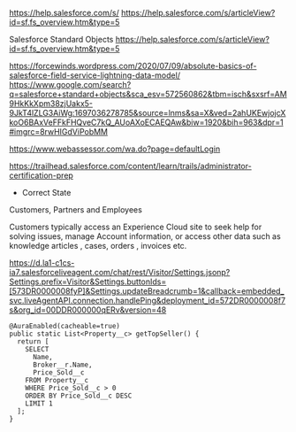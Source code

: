 https://help.salesforce.com/s/
https://help.salesforce.com/s/articleView?id=sf.fs_overview.htm&type=5

Salesforce Standard Objects
https://help.salesforce.com/s/articleView?id=sf.fs_overview.htm&type=5

https://forcewinds.wordpress.com/2020/07/09/absolute-basics-of-salesforce-field-service-lightning-data-model/
https://www.google.com/search?q=salesforce+standard+objects&sca_esv=572560862&tbm=isch&sxsrf=AM9HkKkXpm38zjUakx5-9JkT4lZLG3AiWg:1697036278785&source=lnms&sa=X&ved=2ahUKEwjojcXkoO6BAxVeFFkFHQveC7kQ_AUoAXoECAEQAw&biw=1920&bih=963&dpr=1#imgrc=8rwHIGdViPobMM

https://www.webassessor.com/wa.do?page=defaultLogin

https://trailhead.salesforce.com/content/learn/trails/administrator-certification-prep

- Correct State

Customers, Partners and Employees

Customers typically access an Experience Cloud site to seek help for solving issues, manage Account information, or access other data such as knowledge articles , cases, orders , invoices etc.

https://d.la1-c1cs-ia7.salesforceliveagent.com/chat/rest/Visitor/Settings.jsonp?Settings.prefix=Visitor&Settings.buttonIds=[573DR0000008fyP]&Settings.updateBreadcrumb=1&callback=embedded_svc.liveAgentAPI.connection.handlePing&deployment_id=572DR0000008f7s&org_id=00DDR000000qERv&version=48

```apex
@AuraEnabled(cacheable=true)
public static List<Property__c> getTopSeller() {
  return [
    SELECT
      Name,
      Broker__r.Name,
      Price_Sold__c
    FROM Property__c
    WHERE Price_Sold__c > 0
    ORDER BY Price_Sold__c DESC
    LIMIT 1
  ];
}
```

